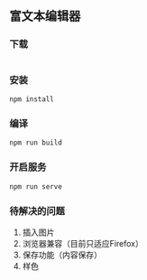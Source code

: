 ## 富文本编辑器

### 下载
```

```

### 安装
```
npm install
```
### 编译
```
npm run build
```

### 开启服务
```
npm run serve
```

### 待解决的问题

<ol>
    <li>插入图片</li>
    <li>浏览器兼容（目前只适应Firefox）</li>
    <li>保存功能（内容保存）</li>
    <li>样色</li>
</ol>
